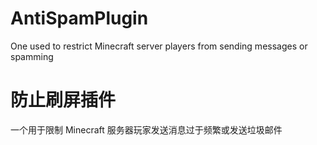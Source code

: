 # AntiSpamPlugin


One used to restrict Minecraft server players from sending messages or spamming

# 防止刷屏插件

一个用于限制 Minecraft 服务器玩家发送消息过于频繁或发送垃圾邮件

